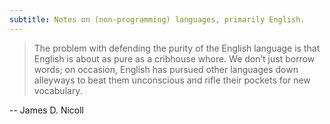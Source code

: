 ```yaml
---
subtitle: Notes on (non-programming) languages, primarily English.
---
```

> The problem with defending the purity of the English language is that English is about as pure as a cribhouse whore. We don’t just borrow words; on occasion, English has pursued other languages down alleyways to beat them unconscious and rifle their pockets for new vocabulary.

-- James D. Nicoll
